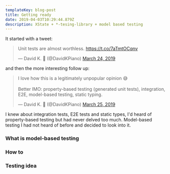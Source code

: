 ```yaml
---
templateKey: blog-post
title: Getting ready
date: 2019-04-03T10:29:44.879Z
description: XState + *-tesing-library + model based testing
---
```

It started with a tweet:

<blockquote class="twitter-tweet" data-lang="en"><p lang="en" dir="ltr">Unit tests are almost worthless. <a href="https://t.co/7aTmtOCqnv">https://t.co/7aTmtOCqnv</a></p>&mdash; David K. 🎹 (@DavidKPiano) <a href="https://twitter.com/DavidKPiano/status/1109954809732444162?ref_src=twsrc%5Etfw">March 24, 2019</a></blockquote>

<script async src="https://platform.twitter.com/widgets.js" charset="utf-8"></script>

and then the more interesting follow up:

<blockquote class="twitter-tweet" data-lang="en"><p lang="en" dir="ltr">I love how this is a legitimately unpopular opinion 😅<br><br>Better IMO: property-based testing (generated unit tests), integration, E2E, model-based testing, static typing.</p>&mdash; David K. 🎹 (@DavidKPiano) <a href="https://twitter.com/DavidKPiano/status/1109974822463983616?ref_src=twsrc%5Etfw">March 25, 2019</a></blockquote>

<script async src="https://platform.twitter.com/widgets.js" charset="utf-8"></script>

I knew about integration tests, E2E tests and static types, I'd heard of property-based testing but had never delved too much. Model-based testing I had not heard of before and decided to look into it.

### What is model-based testing

### How to 

### Testing idea
